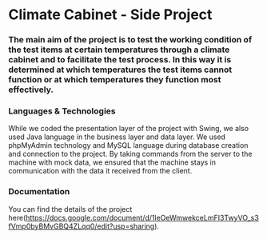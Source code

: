 # Climate Cabinet - Side Project
### The main aim of the project is to test the working condition of the test items at certain temperatures through a climate cabinet and to facilitate the test process. In this way it is determined at which temperatures the test items cannot function or at which temperatures they function most effectively.

### Languages & Technologies 
While we coded the presentation layer of the project with Swing, we also used Java language in the business layer and data layer. We used phpMyAdmin technology and MySQL language during database creation and connection to the project. By taking commands from the server to the machine with mock data, we ensured that the machine stays in communication with the data it received from the client.

### Documentation
You can find the details of the project here(https://docs.google.com/document/d/1leOeWmwekceLmFI3TwyVO_s3fVmp0byBMvGBQ4ZLqq0/edit?usp=sharing).

